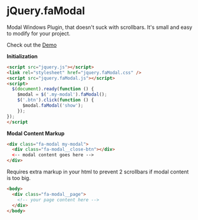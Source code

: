 jQuery.faModal
==============

Modal Windows Plugin, that doesn't suck with scrollbars. It's small and easy to modify for your project.

Check out the [Demo](https://dl.dropboxusercontent.com/u/18659172/code/jquery.famodal/demo/index.html)


**Initialization**
```html
<script src="jquery.js"></script>
<link rel="stylesheet" href="jquery.faModal.css" />
<script src="jquery.faModal.js"></script>
<script>
  $(document).ready(function () {
    $modal = $('.my-modal').faModal();
    $('.btn').click(function () {
      $modal.faModal('show');
    });
});
</script
```


**Modal Content Markup**
```html
<div class="fa-modal my-modal">
  <div class="fa-modal__close-btn"></div>
  <-- modal content goes here -->
</div>
```


Requires extra markup in your html to prevent 2 scrollbars if modal content is too big.
```html
<body>
  <div class="fa-modal__page">
    <!-- your page content here -->
  </div>
</body>
```
